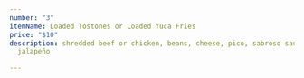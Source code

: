 ```yaml
---
number: "3"
itemName: Loaded Tostones or Loaded Yuca Fries
price: "$10"
description: shredded beef or chicken, beans, cheese, pico, sabroso sauce, house-pickled
  jalapeño

---
```

